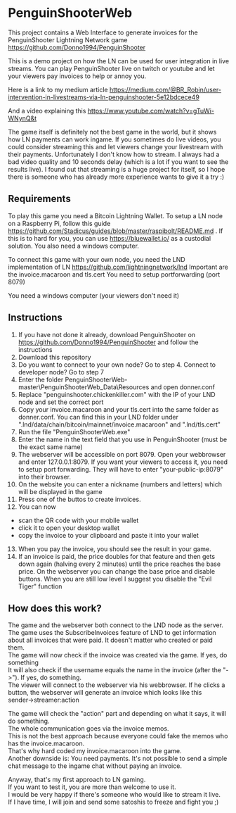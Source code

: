 # PenguinShooterWeb
This project contains a Web Interface to generate invoices for the PenguinShooter Lightning Network game https://github.com/Donno1994/PenguinShooter

This is a demo project on how the LN can be used for user integration in live streams.
You can play PenguinShooter live on twitch or youtube and let your viewers pay invoices to help or annoy you.

Here is a link to my medium article https://medium.com/@BR_Robin/user-intervention-in-livestreams-via-ln-penguinshooter-5e12bdcece49

And a video explaining this https://www.youtube.com/watch?v=gTuWi-WNynQ&t



The game itself is definitely not the best game in the world, but it shows how LN payments can work ingame.
If you sometimes do live videos, you could consider streaming this and let viewers change your livestream with their payments.
Unfortunately I don't know how to stream. I always had a bad video quality and 10 seconds delay (which is a lot if you want to see the results live).
I found out that streaming is a huge project for itself, so I hope there is someone who has already more experience wants to give it a try :)

## Requirements
To play this game you need a Bitcoin Lightning Wallet. To setup a LN node on a Raspberry Pi, follow this guide https://github.com/Stadicus/guides/blob/master/raspibolt/README.md . If this is to hard for you, you can use https://bluewallet.io/ as a custodial solution. You also need a windows computer.

To connect this game with your own node, you need the LND implementation of LN https://github.com/lightningnetwork/lnd Important are the invoice.macaroon and tls.cert
You need to setup portforwarding (port 8079)

You need a windows computer (your viewers don't need it)

## Instructions 

1. If you have not done it already, download PenguinShooter on https://github.com/Donno1994/PenguinShooter and follow the instructions
2. Download this repository
3. Do you want to connect to your own node? Go to step 4. Connect to developer node? Go to step 7
4. Enter the folder PenguinShooterWeb-master\PenguinShooterWeb_Data\Resources and open donner.conf
5. Replace "penguinshooter.chickenkiller.com" with the IP of your LND node and set the correct port
6. Copy your invoice.macaroon and your tls.cert into the same folder as donner.conf. You can find this in your LND folder under ".lnd/data/chain/bitcoin/mainnet/invoice.macaroon" and ".lnd/tls.cert"
7. Run the file "PenguinShooterWeb.exe"
8. Enter the name in the text field that you use in PenguinShooter (must be the exact same name)
9. The webserver will be accessible on port 8079. Open your webbrowser and enter 127.0.0.1:8079.
If you want your viewers to access it, you need to setup port forwarding. They will have to enter "your-public-ip:8079" into their browser.
10. On the website you can enter a nickname (numbers and letters) which will be displayed in the game
11. Press one of the buttos to create invoices.
12. You can now 
- scan the QR code with your mobile wallet
- click it to open your desktop wallet
- copy the invoice to your clipboard and paste it into your wallet
13. When you pay the invoice, you should see the result in your game.
14. If an invoice is paid, the price  doubles for that feature and then gets down again (halving every 2 minutes) until the price reaches the base price.
On the webserver you can change the base price and disable buttons.
When you are still low level I suggest you disable the "Evil Tiger" function


## How does this work?
The game and the webserver both connect to the LND node as the server.
The game uses the SubscribeInvoices feature of LND to get information about all invoices that were paid. It doesn't matter who created or paid them.
<br>The game will now check if the invoice was created via the game. If yes, do something
<br>It will also check if the username equals the name in the invoice (after the "->"). If yes, do something.
<br>The viewer will connect to the webserver via his webbrowser. If he clicks a button, the webserver will generate an invoice which looks like this
<br>sender->streamer:action

The game will check the "action" part and depending on what it says, it will do something.
<br>The whole communication goes via the invoice memos.
<br>This is not the best approach because everyone could fake the memos who has the invoice.macaroon.
<br>That's why hard coded my invoice.macaroon into the game.
<br>Another downside is: You need payments. It's not possible to send a simple chat message to the ingame chat without paying an invoice.

Anyway, that's my first approach to LN gaming.
<br>If you want to test it, you are more than welcome to use it.
<br>I would be very happy if there's someone who would like to stream it live.
<br>If I have time, I will join and send some satoshis to freeze and fight you ;)
